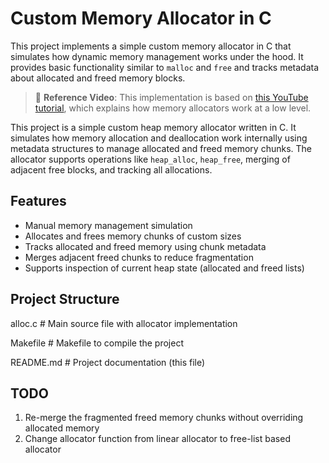 # Custom Memory Allocator in C

This project implements a simple custom memory allocator in C that simulates how dynamic memory management works under the hood. It provides basic functionality similar to `malloc` and `free` and tracks metadata about allocated and freed memory blocks.

> 🎥 **Reference Video**: This implementation is based on [this YouTube tutorial](https://www.youtube.com/watch?v=sZ8GJ1TiMdk&t=166s), which explains how memory allocators work at a low level.

This project is a simple custom heap memory allocator written in C. It simulates how memory allocation and deallocation work internally using metadata structures to manage allocated and freed memory chunks. The allocator supports operations like `heap_alloc`, `heap_free`, merging of adjacent free blocks, and tracking all allocations.

## Features

- Manual memory management simulation
- Allocates and frees memory chunks of custom sizes
- Tracks allocated and freed memory using chunk metadata
- Merges adjacent freed chunks to reduce fragmentation
- Supports inspection of current heap state (allocated and freed lists)

## Project Structure

alloc.c # Main source file with allocator implementation 

Makefile # Makefile to compile the project

README.md # Project documentation (this file)

## TODO
1. Re-merge the fragmented freed memory chunks without overriding allocated memory
2. Change allocator function from linear allocator to free-list based allocator
